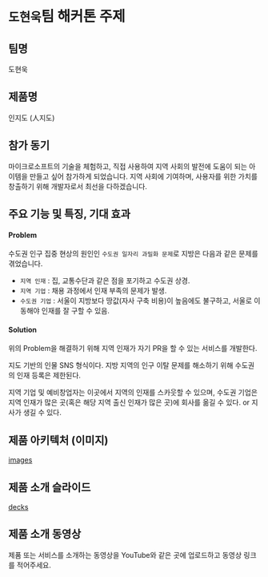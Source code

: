 # `도현욱`팀 해커톤 주제

## 팀명

도현욱

## 제품명

인지도 (人지도)

## 참가 동기

마이크로소프트의 기술을 체험하고, 직접 사용하여 지역 사회의 발전에 도움이 되는 아이템을 만들고 싶어 참가하게 되었습니다.
지역 사회에 기여하며, 사용자를 위한 가치를 창출하기 위해 개발자로서 최선을 다하겠습니다.

## 주요 기능 및 특징, 기대 효과

#### Problem
수도권 인구 집중 현상의 원인인 `수도권 일자리 과밀화 문제`로 지방은 다음과 같은 문제를 겪었습니다.

- `지역 인재` : 집, 교통수단과 같은 점을 포기하고 수도권 상경.
- `지역 기업` : 채용 과정에서 인재 부족의 문제가 발생.
- `수도권 기업` : 서울이 지방보다 땅값(자사 구축 비용)이 높음에도 불구하고, 서울로 이동해야 인재를 잘 구할 수 있음.

#### Solution
위의 Problem을 해결하기 위해 지역 인재가 자기 PR을 할 수 있는 서비스를 개발한다.

지도 기반의 인물 SNS 형식이다. 지방 지역의 인구 이탈 문제를 해소하기 위해 수도권의 인재 등록은 제한된다.

지역 기업 및 예비창업자는 이곳에서 지역의 인재를 스카웃할 수 있으며, 수도권 기업은 지역 인재가 많은 곳(혹은 해당 지역 출신 인재가 많은 곳)에 회사를 옮길 수 있다. or 지사가 생길 수 있다.

## 제품 아키텍처 (이미지)

[images](./images)

## 제품 소개 슬라이드

[decks](./decks)

## 제품 소개 동영상

제품 또는 서비스를 소개하는 동영상을 YouTube와 같은 곳에 업로드하고 동영상 링크를 적어주세요.
